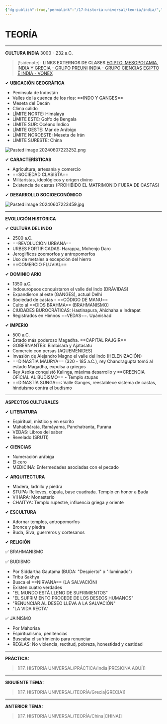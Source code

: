 ```yaml
---
{"dg-publish":true,"permalink":"/17-historia-universal/teoria/india/","tags":["Historia","Teoría"]}
---
```


# TEORÍA
---
**CULTURA INDIA**
3000 - 232 a.C.

>[!sidenote]- **LINKS EXTERNOS DE CLASES** 
>[EGIPTO, MESOPOTAMIA, INDIA Y GRECIA - GRUPO PREUNI](https://www.youtube.com/watch?v=99N1Ym8t0Vw) 
>[INDIA - GRUPO CIENCIAS](https://www.youtube.com/watch?v=El-7U_giU0w) 
>[EGIPTO E INDIA - VONEX](https://www.youtube.com/watch?v=O9ZxMNn-W4g&t=3s)

✔ **UBICACIÓN GEOGRÁFICA**
- Península de Indostán
- Valles de la cuenca de los ríos: ==INDO Y GANGES==
- Meseta del Decán
- Clima cálido
- LÍMITE NORTE: Himalaya
- LÍMITE ESTE: Golfo de Bengala
- LÍMITE SUR: Océano Índico
- LÍMITE OESTE: Mar de Arábigo
- LÍMITE NOROESTE: Meseta de Irán
- LÍMITE SURESTE: China

![Pasted image 20240607223252.png](/img/user/1.%20ELEMENTOS%20GR%C3%81FICOS/Pasted%20image%2020240607223252.png)

✔ **CARACTERÍSTICAS**
- Agricultura, artesanía y comercio
- ==SOCIEDAD CLASISTA==
- Militaristas, ideológicos y origen divino
- Existencia de castas (PROHIBIDO EL MATRIMONIO FUERA DE CASTAS)

✔ **DESARROLLO SOCIOECONÓMICO**

![Pasted image 20240607223459.jpg](/img/user/1.%20ELEMENTOS%20GR%C3%81FICOS/Pasted%20image%2020240607223459.jpg)

---
**EVOLUCIÓN HISTÓRICA**

✔ **CULTURA DEL INDO**
- 2500 a.C.
- ==REVOLUCIÓN URBANA==
- URBES FORTIFICADAS: Harappa, Mohenjo Daro
- Jeroglíficos zoomorfos y antropomorfos
- Uso de metales a excepción del hierro
- ==COMERCIO FLUVIAL==

✔ **DOMINIO ARIO**
- 1350 a.C.
- Indoeuropeos conquistaron el valle del Indo (DRÁVIDAS)
- Expandieron al este (GANGES), actual Delhi
- Sociedad de castas - ==CÓDIGO DE MANU==
- Culto al ==DIOS BRAHMA== (BRAHMANISMO)
- CIUDADES BUROCRÁTICAS: Hastinapura, Ahichaha e Indrapat
- Registrados en Himnos ==VEDAS==. Upánishad

✔ **IMPERIO**
- 500 a.C.
- Estado más poderoso Magadha. ==CAPITAL RAJGIR==
- GOBERNANTES: Bimbisara y Ajatasatu 
- Comercio con persas (AQUEMÉNIDES)
- Invasión de Alejandro Magno el valle del Indo (HELENIZACIÓN)
- ==DINASTÍA MAURYA== (320 - 185 a.C.), rey Chandragupta tomó al estado Magadha, expulsa a griegos
- Rey Asoka conquistó Kalinga, máxima desarrollo y ==CREENCIA OFICIAL AL BUDISMO== - Templo stupas
- ==DINASTÍA SUNGA==: Valle Ganges, reestablece  sistema de castas, hinduismo contra el budismo

---
**ASPECTOS CULTURALES**

✔ **LITERATURA**
- Espiritual, místico y en escrito
- Mahabhárata, Ramáyama, Panchatranta, Purana 
- VEDAS: Libros del saber
- Revelado (SRUTI)

✔ **CIENCIAS**
- Numeración arábiga
- El cero
- MEDICINA: Enfermedades asociadas con el pecado

✔ **ARQUITECTURA**
- Madera, ladrillo y piedra
- STUPA: Relieves, cúpula, base cuadrada. Templo en honor a Buda
- VIHARA: Monasterio
- CHAITYA: Templo rupestre, influencia griega y oriente

✔ **ESCULTURA**
- Adornar templos, antropomorfos
- Bronce y piedra
- Buda, Siva, guerreros y cortesanos

✔ **RELIGIÓN**

✅ BRAHMANISMO


✅ BUDISMO
- Por Siddartha Gautama (BUDA: "Despierto" o "Iluminado")
- Tribu Sakhya
- Busca el ==NIRVANA== (LA SALVACIÓN)
- Existen cuatro verdades
- "EL MUNDO ESTÁ LLENO DE SUFRIMIENTOS"
- "EL SUFRIMIENTO PROCEDE DE LOS DESEOS HUMANOS"
- "RENUNCIAR AL DESEO LLEVA A LA SALVACIÓN"
- "LA VIDA RECTA"

✅ JAINISMO
- Por Mahorisa
- Espiritualismo, penitencias
- Buscaba el sufrimiento para renunciar
- REGLAS: No violencia, rectitud, pobreza, honestidad y castidad

---
**PRÁCTICA:** 
>[[17. HISTORIA UNIVERSAL/PRÁCTICA/India\|PRESIONA AQUÍ]]

---
**SIGUIENTE TEMA:** 
>[[17. HISTORIA UNIVERSAL/TEORÍA/Grecia\|GRECIA]]

---
**ANTERIOR TEMA:** 
>[[17. HISTORIA UNIVERSAL/TEORÍA/China\|CHINA]]

